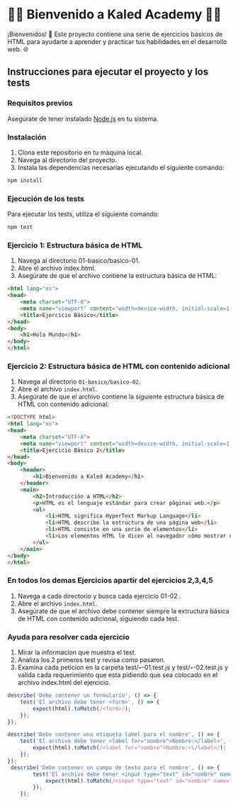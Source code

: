 # 👨‍💻 Bienvenido a Kaled Academy 👨‍💻

¡Bienvenidos! 🚀 Este proyecto contiene una serie de ejercicios básicos de HTML para ayudarte a aprender y practicar tus habilidades en el desarrollo web. 🌐

## Instrucciones para ejecutar el proyecto y los tests

### Requisitos previos

Asegúrate de tener instalado [Node.js](https://nodejs.org/) en tu sistema.

### Instalación

1. Clona este repositorio en tu máquina local.
2. Navega al directorio del proyecto.
3. Instala las dependencias necesarias ejecutando el siguiente comando:

```sh
npm install
```

### Ejecución de los tests

Para ejecutar los tests, utiliza el siguiente comando:
```sh
npm test
```

### Ejercicio 1: Estructura básica de HTML

1. Navega al directorio 01-basico/basico-01.
2. Abre el archivo index.html.
3. Asegúrate de que el archivo contiene la estructura básica de HTML:

```html
<html lang="es">
<head>
    <meta charset="UTF-8">
    <meta name="viewport" content="width=device-width, initial-scale=1.0">
    <title>Ejercicio Básico</title>
</head>
<body>
    <h1>Hola Mundo</h1>
</body>
</html>
```
### Ejercicio 2: Estructura básica de HTML con contenido adicional

1. Navega al directorio `01-basico/basico-02`.
2. Abre el archivo `index.html`.
3. Asegúrate de que el archivo contiene la siguiente estructura básica de HTML con contenido adicional:

```html
<!DOCTYPE html>
<html lang="es">
<head>
    <meta charset="UTF-8">
    <meta name="viewport" content="width=device-width, initial-scale=1.0">
    <title>Ejercicio Básico 2</title>
</head>
<body>
    <header>
        <h1>Bienvenido a Kaled Academy</h1>
    </header>
    <main>
        <h2>Introducción a HTML</h2>
        <p>HTML es el lenguaje estándar para crear páginas web.</p>
        <ul>
            <li>HTML significa HyperText Markup Language</li>
            <li>HTML describe la estructura de una página web</li>
            <li>HTML consiste en una serie de elementos</li>
            <li>Los elementos HTML le dicen al navegador cómo mostrar el contenido</li>
        </ul>
    </main>
</body>
</html>
```
### En todos los demas Ejercicios apartir del ejercicios 2,3,4,5
1. Navega a cada directorio y busca cada ejercicio 01-02 .
2. Abre el archivo `index.html`.
3. Asegúrate de que el archivo debe contener siempre la extructura  básica de HTML con contenido adicional, siguiendo cada test.

### Ayuda para resolver cada ejercicio
1. Mirar la informacion que muestra el test.
2. Analiza los 2 primeros test y revisa como pasaron.
2. Examina cada peticion en la carpeta test/**-**-01.test.js y test/**-**-02.test.js y valida cada requerimiento que esta pidiendo que sea colocado en el archivo index.html del ejercicio.

```javascript
describe('Debe contener un formulario', () => {
    test('El archivo debe tener <form>', () => {
        expect(html).toMatch(/<form>/);
    });
});

describe('Debe contener una etiqueta label para el nombre', () => {
    test('El archivo debe tener <label for="nombre">Nombre:</label>', () => {
        expect(html).toMatch(/<label for="nombre">Nombre:<\/label>/);
    });
});
 describe('Debe contener un campo de texto para el nombre', () => {
        test('El archivo debe tener <input type="text" id="nombre" name="nombre">', () => {
            expect(html).toMatch(/<input type="text" id="nombre" name="nombre">/);
        });
    });
```